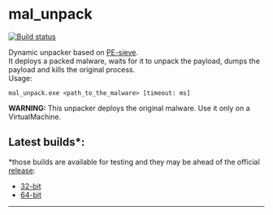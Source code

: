 # mal_unpack
[![Build status](https://ci.appveyor.com/api/projects/status/3cqqlah6unfhasik?svg=true)](https://ci.appveyor.com/project/hasherezade/mal-unpack)

Dynamic unpacker based on [PE-sieve](https://github.com/hasherezade/pe-sieve.git).<br/>
It deploys a packed malware, waits for it to unpack the payload, dumps the payload and kills the original process.</b><br/>
Usage:
```
mal_unpack.exe <path_to_the_malware> [timeout: ms]
```
<b>WARNING:</b> This unpacker deploys the original malware. Use it only on a VirtualMachine.

Latest builds*:
-
*those builds are available for testing and they may be ahead of the official [release](https://github.com/hasherezade/mal_unpack/releases):
+ [32-bit](https://goo.gl/ShvVWu)
+ [64-bit](https://goo.gl/92fx4P)
<hr/>
